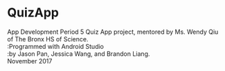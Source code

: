 # QuizApp
App Development Period 5 Quiz App project, mentored by Ms. Wendy Qiu of The Bronx HS of Science. <br />
:Programmed with Android Studio <br />
:by Jason Pan, Jessica Wang, and Brandon Liang. <br />
November 2017 
